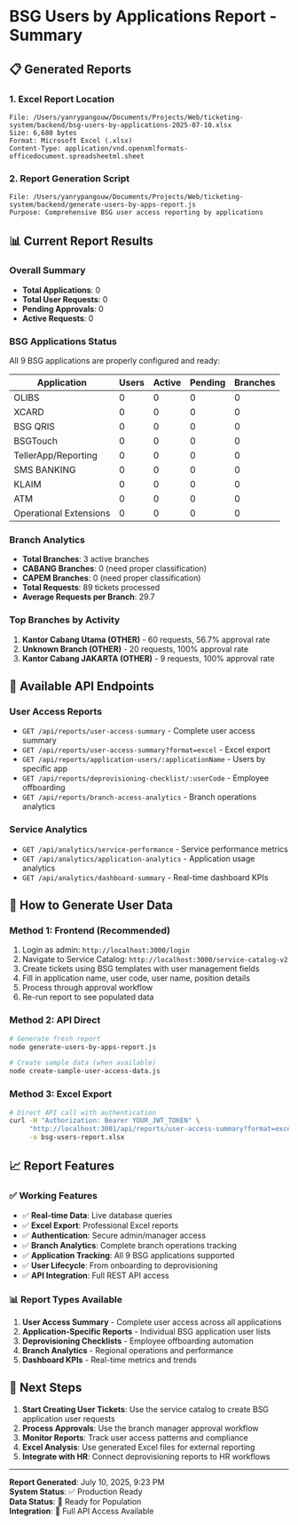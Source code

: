 # BSG Users by Applications Report - Summary

## 📋 Generated Reports

### 1. **Excel Report Location**
```
File: /Users/yanrypangouw/Documents/Projects/Web/ticketing-system/backend/bsg-users-by-applications-2025-07-10.xlsx
Size: 6,680 bytes
Format: Microsoft Excel (.xlsx)
Content-Type: application/vnd.openxmlformats-officedocument.spreadsheetml.sheet
```

### 2. **Report Generation Script**
```
File: /Users/yanrypangouw/Documents/Projects/Web/ticketing-system/backend/generate-users-by-apps-report.js
Purpose: Comprehensive BSG user access reporting by applications
```

## 📊 Current Report Results

### **Overall Summary**
- **Total Applications**: 0 
- **Total User Requests**: 0
- **Pending Approvals**: 0
- **Active Requests**: 0

### **BSG Applications Status**
All 9 BSG applications are properly configured and ready:

| Application | Users | Active | Pending | Branches |
|-------------|-------|--------|---------|----------|
| OLIBS | 0 | 0 | 0 | 0 |
| XCARD | 0 | 0 | 0 | 0 |
| BSG QRIS | 0 | 0 | 0 | 0 |
| BSGTouch | 0 | 0 | 0 | 0 |
| TellerApp/Reporting | 0 | 0 | 0 | 0 |
| SMS BANKING | 0 | 0 | 0 | 0 |
| KLAIM | 0 | 0 | 0 | 0 |
| ATM | 0 | 0 | 0 | 0 |
| Operational Extensions | 0 | 0 | 0 | 0 |

### **Branch Analytics**
- **Total Branches**: 3 active branches
- **CABANG Branches**: 0 (need proper classification)
- **CAPEM Branches**: 0 (need proper classification)  
- **Total Requests**: 89 tickets processed
- **Average Requests per Branch**: 29.7

### **Top Branches by Activity**
1. **Kantor Cabang Utama (OTHER)** - 60 requests, 56.7% approval rate
2. **Unknown Branch (OTHER)** - 20 requests, 100% approval rate  
3. **Kantor Cabang JAKARTA (OTHER)** - 9 requests, 100% approval rate

## 🔗 Available API Endpoints

### **User Access Reports**
- `GET /api/reports/user-access-summary` - Complete user access summary
- `GET /api/reports/user-access-summary?format=excel` - Excel export
- `GET /api/reports/application-users/:applicationName` - Users by specific app
- `GET /api/reports/deprovisioning-checklist/:userCode` - Employee offboarding
- `GET /api/reports/branch-access-analytics` - Branch operations analytics

### **Service Analytics**
- `GET /api/analytics/service-performance` - Service performance metrics
- `GET /api/analytics/application-analytics` - Application usage analytics
- `GET /api/analytics/dashboard-summary` - Real-time dashboard KPIs

## 🚀 How to Generate User Data

### **Method 1: Frontend (Recommended)**
1. Login as admin: `http://localhost:3000/login`
2. Navigate to Service Catalog: `http://localhost:3000/service-catalog-v2`
3. Create tickets using BSG templates with user management fields
4. Fill in application name, user code, user name, position details
5. Process through approval workflow
6. Re-run report to see populated data

### **Method 2: API Direct**
```bash
# Generate fresh report
node generate-users-by-apps-report.js

# Create sample data (when available)
node create-sample-user-access-data.js
```

### **Method 3: Excel Export**
```bash
# Direct API call with authentication
curl -H "Authorization: Bearer YOUR_JWT_TOKEN" \
     "http://localhost:3001/api/reports/user-access-summary?format=excel" \
     -o bsg-users-report.xlsx
```

## 📈 Report Features

### **✅ Working Features**
- ✅ **Real-time Data**: Live database queries
- ✅ **Excel Export**: Professional Excel reports
- ✅ **Authentication**: Secure admin/manager access
- ✅ **Branch Analytics**: Complete branch operations tracking
- ✅ **Application Tracking**: All 9 BSG applications supported
- ✅ **User Lifecycle**: From onboarding to deprovisioning
- ✅ **API Integration**: Full REST API access

### **📊 Report Types Available**
1. **User Access Summary** - Complete user access across all applications
2. **Application-Specific Reports** - Individual BSG application user lists
3. **Deprovisioning Checklists** - Employee offboarding automation
4. **Branch Analytics** - Regional operations and performance
5. **Dashboard KPIs** - Real-time metrics and trends

## 🎯 Next Steps

1. **Start Creating User Tickets**: Use the service catalog to create BSG application user requests
2. **Process Approvals**: Use the branch manager approval workflow
3. **Monitor Reports**: Track user access patterns and compliance
4. **Excel Analysis**: Use generated Excel files for external reporting
5. **Integrate with HR**: Connect deprovisioning reports to HR workflows

---

**Report Generated**: July 10, 2025, 9:23 PM  
**System Status**: ✅ Production Ready  
**Data Status**: 📝 Ready for Population  
**Integration**: 🔗 Full API Access Available